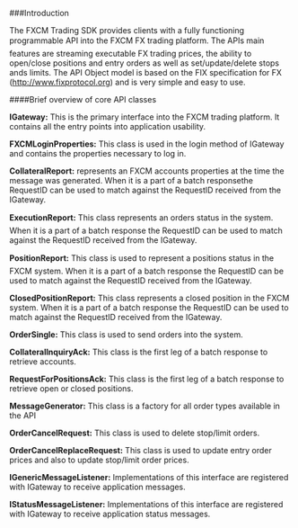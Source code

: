 ###Introduction

The FXCM Trading SDK provides clients with a fully functioning programmable API into the FXCM FX trading platform. The APIs main features are streaming executable FX trading prices, the ability to open/close positions and entry orders as well as set/update/delete stops ands limits. The API Object model is based on the FIX specification for FX (http://www.fixprotocol.org) and is very simple and easy to use.

####Brief overview of core API classes

**IGateway:**
This is the primary interface into the FXCM trading platform. It contains all the entry points into application usability.

**FXCMLoginProperties:**
This class is used in the login method of IGateway and contains the properties necessary to log in.

**CollateralReport:**
represents an FXCM accounts properties at the time the message was generated. When it is a part of a batch responsethe RequestID can be used to match against the RequestID received from the IGateway.

**ExecutionReport:**
This class represents an orders status in the system. When it is a part of a batch response the RequestID can be used to match against the RequestID received from the IGateway.

**PositionReport:**
This class is used to represent a positions status in the FXCM system. When it is a part of a batch response the RequestID can be used to match against the RequestID received from the IGateway.

**ClosedPositionReport:**
This class represents a closed position in the FXCM system. When it is a part of a batch response the RequestID can be used to match against the RequestID received from the IGateway.

**OrderSingle:**
This class is used to send orders into the system.

**CollateralInquiryAck:**
This class is the first leg of a batch response to retrieve accounts.

**RequestForPositionsAck:**
This class is the first leg of a batch response to retrieve open or closed positions.

**MessageGenerator:**
This class is a factory for all order types available in the API

**OrderCancelRequest:**
This class is used to delete stop/limit orders.

**OrderCancelReplaceRequest:**
This class is used to update entry order prices and also to update stop/limit order prices.

**IGenericMessageListener:**
Implementations of this interface are registered with IGateway to receive application messages.

**IStatusMessageListener:**
Implementations of this interface are registered with IGateway to receive application status messages.
